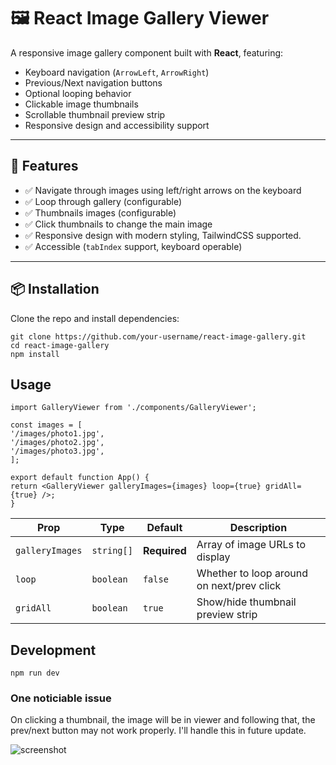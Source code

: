 # 🖼️ React Image Gallery Viewer

A responsive image gallery component built with **React**, featuring:

- Keyboard navigation (`ArrowLeft`, `ArrowRight`)
- Previous/Next navigation buttons
- Optional looping behavior
- Clickable image thumbnails
- Scrollable thumbnail preview strip
- Responsive design and accessibility support

---

## 🚀 Features

- ✅ Navigate through images using left/right arrows on the keyboard
- ✅ Loop through gallery (configurable)
- ✅ Thumbnails images (configurable)
- ✅ Click thumbnails to change the main image
- ✅ Responsive design with modern styling, TailwindCSS supported.
- ✅ Accessible (`tabIndex` support, keyboard operable)

---

## 📦 Installation

Clone the repo and install dependencies:

```
git clone https://github.com/your-username/react-image-gallery.git
cd react-image-gallery
npm install
```

## Usage

```
import GalleryViewer from './components/GalleryViewer';

const images = [
'/images/photo1.jpg',
'/images/photo2.jpg',
'/images/photo3.jpg',
];

export default function App() {
return <GalleryViewer galleryImages={images} loop={true} gridAll={true} />;
}
```

| Prop            | Type       | Default      | Description                               |
| --------------- | ---------- | ------------ | ----------------------------------------- |
| `galleryImages` | `string[]` | **Required** | Array of image URLs to display            |
| `loop`          | `boolean`  | `false`      | Whether to loop around on next/prev click |
| `gridAll`       | `boolean`  | `true`       | Show/hide thumbnail preview strip         |

## Development

`npm run dev`

### One noticiable issue

On clicking a thumbnail, the image will be in viewer and following that, the prev/next button may not work properly. I'll handle this in future update.

![screenshot](screenshot/image-gallery.png)
